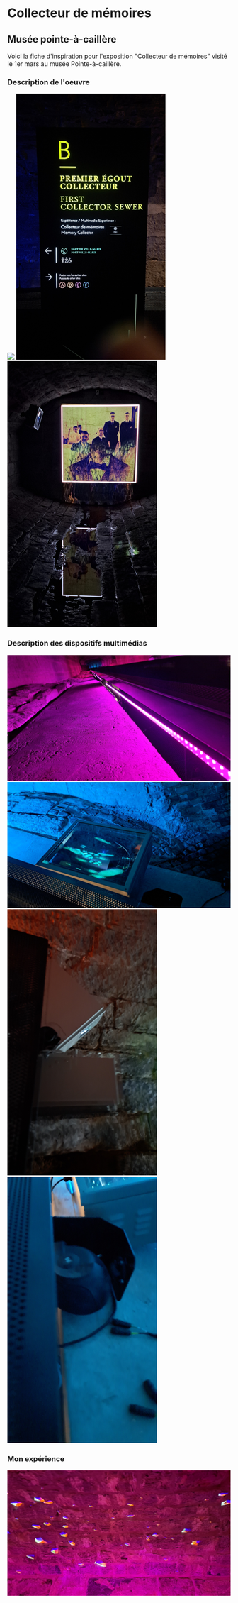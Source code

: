 # Collecteur de mémoires #
## Musée pointe-à-caillère ##

Voici la fiche d'inspiration pour l'exposition "Collecteur de mémoires" visité le 1er mars au musée Pointe-à-caillère.

### Description de l'oeuvre ###

<img src="media/TP3_visite_individuelle_pointe-a-caillere_corridor.jpg">

<img src="media/TP3_visite_individuelle_pointe-a-caillere_cartel.jpg" height="600px">

<img src="media/TP3_visite_individuelle_pointe-a-caillere_fin-projection.jpg" height="600px">

### Description des dispositifs multimédias ###

<img src="media/TP3_visite_individuelle_pointe-a-caillere_lumieres.jpg">

<img src="media/TP3_visite_individuelle_pointe-a-caillere_projecteur.jpg">

<img src="media/TP3_visite_individuelle_pointe-a-caillere_projecteur-fin.jpg" height="600px">

<img src="media/TP3_visite_individuelle_pointe-a-caillere_speaker.jpg" height="600px">

### Mon expérience ###

<img src="media/TP3_visite_individuelle_pointe-a-caillere_projection.jpg">
